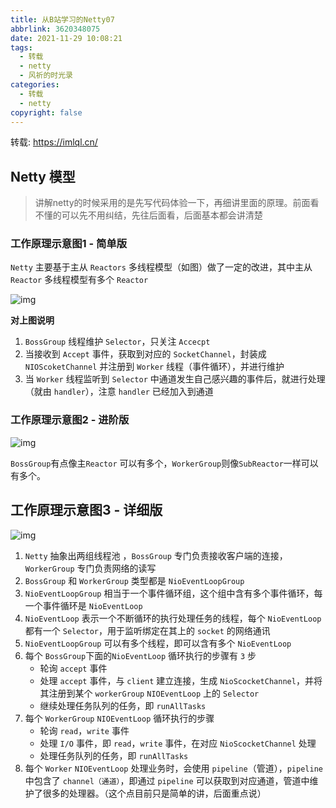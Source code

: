 ```yaml
---
title: 从B站学习的Netty07
abbrlink: 3620348075
date: 2021-11-29 10:08:21
tags:
  - 转载
  - netty
  - 风祈的时光录
categories: 
  - 转载 
  - netty
copyright: false
---
```

转载: https://imlql.cn/
## Netty 模型

> 讲解netty的时候采用的是先写代码体验一下，再细讲里面的原理。前面看不懂的可以先不用纠结，先往后面看，后面基本都会讲清楚



### 工作原理示意图1 - 简单版

<p><code>Netty</code> 主要基于主从 <code>Reactors</code> 多线程模型（如图）做了一定的改进，其中主从 <code>Reactor</code> 多线程模型有多个 <code>Reactor</code></p>

![img](https://qingyun-test.oss-cn-hangzhou.aliyuncs.com/img/0010.png?x-oss-process=style/qingyun)

**对上图说明**

1. `BossGroup` 线程维护 `Selector`，只关注 `Accecpt` 
2. 当接收到 `Accept` 事件，获取到对应的 `SocketChannel`，封装成 `NIOScoketChannel` 并注册到 `Worker` 线程（事件循环），并进行维护
3. 当 `Worker` 线程监听到 `Selector` 中通道发生自己感兴趣的事件后，就进行处理（就由 `handler`），注意 `handler` 已经加入到通道

### 工作原理示意图2 - 进阶版

![img](https://qingyun-test.oss-cn-hangzhou.aliyuncs.com/img/0011.png?x-oss-process=style/qingyun)

`BossGroup`有点像主`Reactor` 可以有多个，`WorkerGroup`则像`SubReactor`一样可以有多个。

## 工作原理示意图3 - 详细版

![img](https://qingyun-test.oss-cn-hangzhou.aliyuncs.com/img/0012.png?x-oss-process=style/qingyun)

<ol>
<li><code>Netty</code> 抽象出两组线程池 ，<code>BossGroup</code> 专门负责接收客户端的连接，<code>WorkerGroup</code> 专门负责网络的读写</li>
<li><code>BossGroup</code> 和 <code>WorkerGroup</code> 类型都是 <code>NioEventLoopGroup</code> </li>
<li><code>NioEventLoopGroup</code> 相当于一个事件循环组，这个组中含有多个事件循环，每一个事件循环是 <code>NioEventLoop</code> </li>
<li><code>NioEventLoop</code> 表示一个不断循环的执行处理任务的线程，每个 <code>NioEventLoop</code> 都有一个 <code>Selector</code>，用于监听绑定在其上的 <code>socket</code> 的网络通讯</li>
<li><code>NioEventLoopGroup</code> 可以有多个线程，即可以含有多个 <code>NioEventLoop</code> </li>
<li>每个 <code>BossGroup</code>下面的<code>NioEventLoop</code> 循环执行的步骤有 <code>3</code> 步<ul>
<li>轮询 <code>accept</code> 事件</li>
<li>处理 <code>accept</code> 事件，与 <code>client</code> 建立连接，生成 <code>NioScocketChannel</code>，并将其注册到某个 <code>workerGroup</code> <code>NIOEventLoop</code> 上的 <code>Selector</code></li>
<li>继续处理任务队列的任务，即 <code>runAllTasks</code></li>
</ul>
</li>
<li>每个 <code>WorkerGroup</code> <code>NIOEventLoop</code> 循环执行的步骤<ul>
<li>轮询 <code>read</code>，<code>write</code> 事件</li>
<li>处理 <code>I/O</code> 事件，即 <code>read</code>，<code>write</code> 事件，在对应 <code>NioScocketChannel</code> 处理</li>
<li>处理任务队列的任务，即 <code>runAllTasks</code></li>
</ul>
</li>
<li>每个 <code>Worker</code> <code>NIOEventLoop</code> 处理业务时，会使用 <code>pipeline</code>（管道），<code>pipeline</code> 中包含了 <code>channel（通道）</code>，即通过 <code>pipeline</code> 可以获取到对应通道，管道中维护了很多的处理器。（这个点目前只是简单的讲，后面重点说）</li>
</ol>

